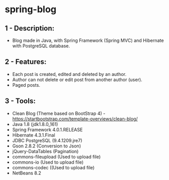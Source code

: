 # spring-blog
 
## 1 - Description:
  
 - Blog made in Java, with Spring Framework (Spring MVC) and Hibernate with PostgreSQL database.

## 2 - Features:

- Each post is created, edited and deleted by an author.
- Author can not delete or edit post from another author (user).
- Paged posts.

## 3 - Tools:

 - Clean Blog (Theme based on BootStrap 4) - https://startbootstrap.com/template-overviews/clean-blog/
 - Java 1.8 (jdk1.8.0_161)
 - Spring Framework 4.0.1.RELEASE
 - Hibernate 4.3.1.Final
 - JDBC PostgreSQL (9.4.1209.jre7)
 - Gson 2.8.2 (Conversion to Json)
 - jQuery-DataTables (Pagination)
 - commons-fileupload (Used to upload file)
 - commons-io (Used to upload file)
 - commons-codec ((Used to upload file)
 - NetBeans 8.2
 
 
 
